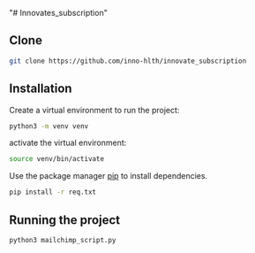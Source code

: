 "# Innovates_subscription" 
## Clone

```bash
git clone https://github.com/inno-hlth/innovate_subscription
```
## Installation

Create a virtual environment to run the project:

```bash
python3 -m venv venv
```

activate the virtual environment:

```bash
source venv/bin/activate
```

Use the package manager [pip](https://pip.pypa.io/en/stable/) to install dependencies.

```bash
pip install -r req.txt
```

## Running the project

```python
python3 mailchimp_script.py
```